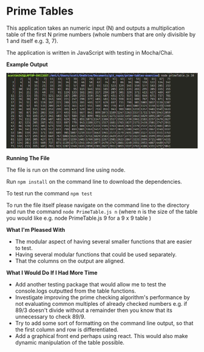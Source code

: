 # Prime Tables

This application takes an numeric input (N) and outputs a multiplication table of the first N prime numbers (whole numbers that are only divisible by 1 and itself e.g. 3, 7).

The application is written in JavaScript with testing in Mocha/Chai.



**Example Output** 

![Screenshot](primeTable.JPG)

**Running The File**

The file is run on the command line using node.

Run `npm install` on the command line to download the dependencies.

To test run the command `npm test`

To run the file itself please navigate on the command line to the directory and run the command `node PrimeTable.js n` (where n is the size of the table you would like e.g. node PrimeTable.js 9 for a 9 x 9 table )

**What I'm Pleased With**

- The modular aspect of having several smaller functions that are easier to test.
- Having several modular functions that could be used separately.
- That the columns on the output are aligned.

**What I Would Do If I Had More Time**

- Add another testing package that would allow me to test the console.logs outputted from the table functions.
- Investigate improving the prime checking algorithm's performance by not evaluating common multiples of already checked numbers e.g. if 89/3 doesn't divide without a remainder then you know that its unnecessary to check 89/9.
- Try to add some sort of formatting on the command line output, so that the first column and row is differentiated.
- Add a graphical front end perhaps using react. This would also make dynamic manipulation of the table possible.

